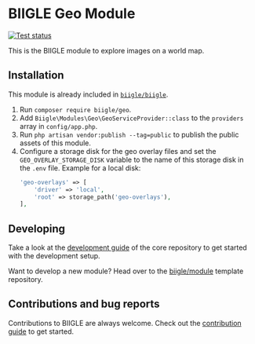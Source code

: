 # BIIGLE Geo Module

[![Test status](https://github.com/biigle/geo/workflows/Tests/badge.svg)](https://github.com/biigle/geo/actions?query=workflow%3ATests)

This is the BIIGLE module to explore images on a world map.

## Installation

This module is already included in [`biigle/biigle`](https://github.com/biigle/biigle).

1. Run `composer require biigle/geo`.
2. Add `Biigle\Modules\Geo\GeoServiceProvider::class` to the `providers` array in `config/app.php`.
3. Run `php artisan vendor:publish --tag=public` to publish the public assets of this module.
4. Configure a storage disk for the geo overlay files and set the `GEO_OVERLAY_STORAGE_DISK` variable to the name of this storage disk in the `.env` file. Example for a local disk:
    ```php
    'geo-overlays' => [
        'driver' => 'local',
        'root' => storage_path('geo-overlays'),
    ],
    ```

## Developing

Take a look at the [development guide](https://github.com/biigle/core/blob/master/DEVELOPING.md) of the core repository to get started with the development setup.

Want to develop a new module? Head over to the [biigle/module](https://github.com/biigle/module) template repository.

## Contributions and bug reports

Contributions to BIIGLE are always welcome. Check out the [contribution guide](https://github.com/biigle/core/blob/master/CONTRIBUTING.md) to get started.
